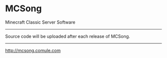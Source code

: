 MCSong
======

Minecraft Classic Server Software

---------------------------------
Source code will be uploaded after each release of MCSong.

---------------------------------
http://mcsong.comule.com